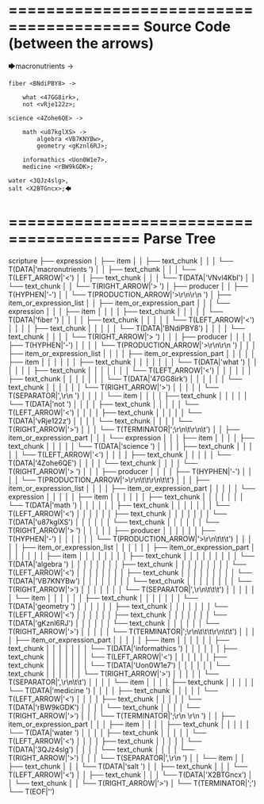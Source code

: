 ========================================
Source Code (between the arrows)
========================================

🡆macronutrients <VNvl4KbI> ->

    fiber <BNdiPBY8> ->

        what <47GG8irk>,
        not <vRje122z>;
	
	science <4Zohe6QE> ->
		
		math <u87kglXS> ->
			algebra <VB7KNYBw>,
			geometry <gKznl6RJ>;
			
		informathics <Uon0W1e7>,
		medicine <rBW9kGDK>;
    
    water <3QJz4slg>,
    salt <X2BTGncx>;🡄

========================================
Parse Tree
========================================

scripture
├── expression
│   ├── item
│   │   ├── text_chunk
│   │   │   └── T(DATA|'macronutrients ')
│   │   ├── text_chunk
│   │   │   └── T(LEFT_ARROW|'<')
│   │   ├── text_chunk
│   │   │   └── T(DATA|'VNvl4KbI')
│   │   └── text_chunk
│   │       └── T(RIGHT_ARROW|'> ')
│   ├── producer
│   │   ├── T(HYPHEN|'-')
│   │   └── T(PRODUCTION_ARROW|'>\r\n\r\n    ')
│   ├── item_or_expression_list
│   │   ├── item_or_expression_part
│   │   │   └── expression
│   │   │       ├── item
│   │   │       │   ├── text_chunk
│   │   │       │   │   └── T(DATA|'fiber ')
│   │   │       │   ├── text_chunk
│   │   │       │   │   └── T(LEFT_ARROW|'<')
│   │   │       │   ├── text_chunk
│   │   │       │   │   └── T(DATA|'BNdiPBY8')
│   │   │       │   └── text_chunk
│   │   │       │       └── T(RIGHT_ARROW|'> ')
│   │   │       ├── producer
│   │   │       │   ├── T(HYPHEN|'-')
│   │   │       │   └── T(PRODUCTION_ARROW|'>\r\n\r\n        ')
│   │   │       ├── item_or_expression_list
│   │   │       │   ├── item_or_expression_part
│   │   │       │   │   ├── item
│   │   │       │   │   │   ├── text_chunk
│   │   │       │   │   │   │   └── T(DATA|'what ')
│   │   │       │   │   │   ├── text_chunk
│   │   │       │   │   │   │   └── T(LEFT_ARROW|'<')
│   │   │       │   │   │   ├── text_chunk
│   │   │       │   │   │   │   └── T(DATA|'47GG8irk')
│   │   │       │   │   │   └── text_chunk
│   │   │       │   │   │       └── T(RIGHT_ARROW|'>')
│   │   │       │   │   └── T(SEPARATOR|',\r\n        ')
│   │   │       │   └── item
│   │   │       │       ├── text_chunk
│   │   │       │       │   └── T(DATA|'not ')
│   │   │       │       ├── text_chunk
│   │   │       │       │   └── T(LEFT_ARROW|'<')
│   │   │       │       ├── text_chunk
│   │   │       │       │   └── T(DATA|'vRje122z')
│   │   │       │       └── text_chunk
│   │   │       │           └── T(RIGHT_ARROW|'>')
│   │   │       └── T(TERMINATOR|';\r\n\t\r\n\t')
│   │   ├── item_or_expression_part
│   │   │   └── expression
│   │   │       ├── item
│   │   │       │   ├── text_chunk
│   │   │       │   │   └── T(DATA|'science ')
│   │   │       │   ├── text_chunk
│   │   │       │   │   └── T(LEFT_ARROW|'<')
│   │   │       │   ├── text_chunk
│   │   │       │   │   └── T(DATA|'4Zohe6QE')
│   │   │       │   └── text_chunk
│   │   │       │       └── T(RIGHT_ARROW|'> ')
│   │   │       ├── producer
│   │   │       │   ├── T(HYPHEN|'-')
│   │   │       │   └── T(PRODUCTION_ARROW|'>\r\n\t\t\r\n\t\t')
│   │   │       ├── item_or_expression_list
│   │   │       │   ├── item_or_expression_part
│   │   │       │   │   └── expression
│   │   │       │   │       ├── item
│   │   │       │   │       │   ├── text_chunk
│   │   │       │   │       │   │   └── T(DATA|'math ')
│   │   │       │   │       │   ├── text_chunk
│   │   │       │   │       │   │   └── T(LEFT_ARROW|'<')
│   │   │       │   │       │   ├── text_chunk
│   │   │       │   │       │   │   └── T(DATA|'u87kglXS')
│   │   │       │   │       │   └── text_chunk
│   │   │       │   │       │       └── T(RIGHT_ARROW|'> ')
│   │   │       │   │       ├── producer
│   │   │       │   │       │   ├── T(HYPHEN|'-')
│   │   │       │   │       │   └── T(PRODUCTION_ARROW|'>\r\n\t\t\t')
│   │   │       │   │       ├── item_or_expression_list
│   │   │       │   │       │   ├── item_or_expression_part
│   │   │       │   │       │   │   ├── item
│   │   │       │   │       │   │   │   ├── text_chunk
│   │   │       │   │       │   │   │   │   └── T(DATA|'algebra ')
│   │   │       │   │       │   │   │   ├── text_chunk
│   │   │       │   │       │   │   │   │   └── T(LEFT_ARROW|'<')
│   │   │       │   │       │   │   │   ├── text_chunk
│   │   │       │   │       │   │   │   │   └── T(DATA|'VB7KNYBw')
│   │   │       │   │       │   │   │   └── text_chunk
│   │   │       │   │       │   │   │       └── T(RIGHT_ARROW|'>')
│   │   │       │   │       │   │   └── T(SEPARATOR|',\r\n\t\t\t')
│   │   │       │   │       │   └── item
│   │   │       │   │       │       ├── text_chunk
│   │   │       │   │       │       │   └── T(DATA|'geometry ')
│   │   │       │   │       │       ├── text_chunk
│   │   │       │   │       │       │   └── T(LEFT_ARROW|'<')
│   │   │       │   │       │       ├── text_chunk
│   │   │       │   │       │       │   └── T(DATA|'gKznl6RJ')
│   │   │       │   │       │       └── text_chunk
│   │   │       │   │       │           └── T(RIGHT_ARROW|'>')
│   │   │       │   │       └── T(TERMINATOR|';\r\n\t\t\t\r\n\t\t')
│   │   │       │   ├── item_or_expression_part
│   │   │       │   │   ├── item
│   │   │       │   │   │   ├── text_chunk
│   │   │       │   │   │   │   └── T(DATA|'informathics ')
│   │   │       │   │   │   ├── text_chunk
│   │   │       │   │   │   │   └── T(LEFT_ARROW|'<')
│   │   │       │   │   │   ├── text_chunk
│   │   │       │   │   │   │   └── T(DATA|'Uon0W1e7')
│   │   │       │   │   │   └── text_chunk
│   │   │       │   │   │       └── T(RIGHT_ARROW|'>')
│   │   │       │   │   └── T(SEPARATOR|',\r\n\t\t')
│   │   │       │   └── item
│   │   │       │       ├── text_chunk
│   │   │       │       │   └── T(DATA|'medicine ')
│   │   │       │       ├── text_chunk
│   │   │       │       │   └── T(LEFT_ARROW|'<')
│   │   │       │       ├── text_chunk
│   │   │       │       │   └── T(DATA|'rBW9kGDK')
│   │   │       │       └── text_chunk
│   │   │       │           └── T(RIGHT_ARROW|'>')
│   │   │       └── T(TERMINATOR|';\r\n    \r\n    ')
│   │   ├── item_or_expression_part
│   │   │   ├── item
│   │   │   │   ├── text_chunk
│   │   │   │   │   └── T(DATA|'water ')
│   │   │   │   ├── text_chunk
│   │   │   │   │   └── T(LEFT_ARROW|'<')
│   │   │   │   ├── text_chunk
│   │   │   │   │   └── T(DATA|'3QJz4slg')
│   │   │   │   └── text_chunk
│   │   │   │       └── T(RIGHT_ARROW|'>')
│   │   │   └── T(SEPARATOR|',\r\n    ')
│   │   └── item
│   │       ├── text_chunk
│   │       │   └── T(DATA|'salt ')
│   │       ├── text_chunk
│   │       │   └── T(LEFT_ARROW|'<')
│   │       ├── text_chunk
│   │       │   └── T(DATA|'X2BTGncx')
│   │       └── text_chunk
│   │           └── T(RIGHT_ARROW|'>')
│   └── T(TERMINATOR|';')
└── T(EOF|'<EOF>')